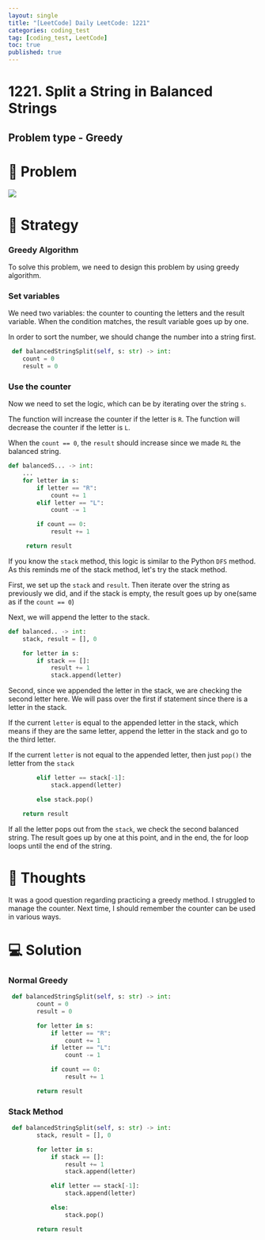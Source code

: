```yaml
---
layout: single
title: "[LeetCode] Daily LeetCode: 1221"
categories: coding_test
tag: [coding_test, LeetCode]
toc: true
published: true
---
```


# 1221. Split a String in Balanced Strings

## Problem type - Greedy

# 🧩 Problem

![](https://velog.velcdn.com/images/devbang/post/83c98b1a-54ad-4914-81a7-769846bdae63/image.png)

# 🎯 Strategy

### Greedy Algorithm

To solve this problem, we need to design this problem by using greedy algorithm.

### Set variables

We need two variables: the counter to counting the letters and the result variable. When the condition matches, the result variable goes up by one.

In order to sort the number, we should change the number into a string first.

```python
 def balancedStringSplit(self, s: str) -> int:
 	count = 0
    result = 0
```

### Use the counter

Now we need to set the logic, which can be by iterating over the string `s`.

The function will increase the counter if the letter is `R`.
The function will decrease the counter if the letter is `L`.

When the `count == 0`, the `result` should increase since we made `RL` the balanced string.

```python
def balancedS... -> int:
	...
    for letter in s:
    	if letter == "R":
        	count += 1
        elif letter == "L":
        	count -= 1

        if count == 0:
        	result += 1

     return result
```

If you know the `stack` method, this logic is similar to the Python `DFS` method. As this reminds me of the stack method, let's try the stack method.

First, we set up the `stack` and `result`.
Then iterate over the string as previously we did, and if the stack is empty, the result goes up by one(same as if the `count == 0`)

Next, we will append the letter to the stack.

```python
def balanced.. -> int:
	stack, result = [], 0

    for letter in s:
    	if stack == []:
        	result += 1
            stack.append(letter)
```

Second, since we appended the letter in the stack, we are checking the second letter here. We will pass over the first if statement since there is a letter in the stack.

If the current `letter` is equal to the appended letter in the stack, which means if they are the same letter, append the letter in the stack and go to the third letter.

If the current `letter` is not equal to the appended letter, then just `pop()` the letter from the `stack`

```python
        elif letter == stack[-1]:
        	stack.append(letter)

        else stack.pop()

	return result
```

If all the letter pops out from the `stack`, we check the second balanced string. The result goes up by one at this point, and in the end, the for loop loops until the end of the string.

# 📌 Thoughts

It was a good question regarding practicing a greedy method. I struggled to manage the counter. Next time, I should remember the counter can be used in various ways.

# 💻 Solution

### Normal Greedy

```python
 def balancedStringSplit(self, s: str) -> int:
        count = 0
        result = 0

        for letter in s:
        	if letter == "R":
            	count += 1
            if letter == "L":
            	count -= 1

            if count == 0:
            	result += 1

		return result
```

### Stack Method

```python
 def balancedStringSplit(self, s: str) -> int:
        stack, result = [], 0

        for letter in s:
        	if stack == []:
            	result += 1
            	stack.append(letter)

            elif letter == stack[-1]:
            	stack.append(letter)

            else:
            	stack.pop()

        return result
```
